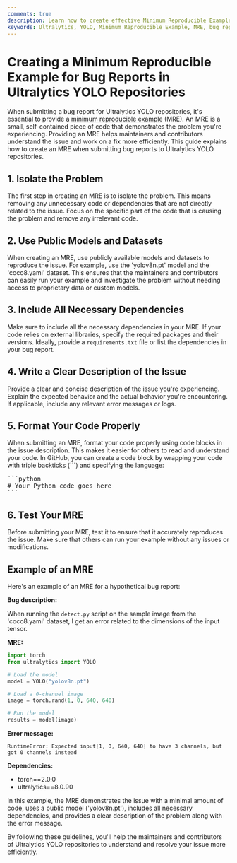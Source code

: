 ```yaml
---
comments: true
description: Learn how to create effective Minimum Reproducible Examples (MRE) for bug reports in Ultralytics YOLO repositories. Follow our guide for efficient issue resolution.
keywords: Ultralytics, YOLO, Minimum Reproducible Example, MRE, bug report, issue resolution, machine learning, deep learning
---
```


# Creating a Minimum Reproducible Example for Bug Reports in Ultralytics YOLO Repositories

When submitting a bug report for Ultralytics YOLO repositories, it's essential to provide a [minimum reproducible example](https://docs.ultralytics.com/help/minimum_reproducible_example/) (MRE). An MRE is a small, self-contained piece of code that demonstrates the problem you're experiencing. Providing an MRE helps maintainers and contributors understand the issue and work on a fix more efficiently. This guide explains how to create an MRE when submitting bug reports to Ultralytics YOLO repositories.

## 1. Isolate the Problem

The first step in creating an MRE is to isolate the problem. This means removing any unnecessary code or dependencies that are not directly related to the issue. Focus on the specific part of the code that is causing the problem and remove any irrelevant code.

## 2. Use Public Models and Datasets

When creating an MRE, use publicly available models and datasets to reproduce the issue. For example, use the 'yolov8n.pt' model and the 'coco8.yaml' dataset. This ensures that the maintainers and contributors can easily run your example and investigate the problem without needing access to proprietary data or custom models.

## 3. Include All Necessary Dependencies

Make sure to include all the necessary dependencies in your MRE. If your code relies on external libraries, specify the required packages and their versions. Ideally, provide a `requirements.txt` file or list the dependencies in your bug report.

## 4. Write a Clear Description of the Issue

Provide a clear and concise description of the issue you're experiencing. Explain the expected behavior and the actual behavior you're encountering. If applicable, include any relevant error messages or logs.

## 5. Format Your Code Properly

When submitting an MRE, format your code properly using code blocks in the issue description. This makes it easier for others to read and understand your code. In GitHub, you can create a code block by wrapping your code with triple backticks (\```) and specifying the language:

<pre>
```python
# Your Python code goes here
```
</pre>

## 6. Test Your MRE

Before submitting your MRE, test it to ensure that it accurately reproduces the issue. Make sure that others can run your example without any issues or modifications.

## Example of an MRE

Here's an example of an MRE for a hypothetical bug report:

**Bug description:**

When running the `detect.py` script on the sample image from the 'coco8.yaml' dataset, I get an error related to the dimensions of the input tensor.

**MRE:**

```python
import torch
from ultralytics import YOLO

# Load the model
model = YOLO("yolov8n.pt")

# Load a 0-channel image
image = torch.rand(1, 0, 640, 640)

# Run the model
results = model(image)
```

**Error message:**

```
RuntimeError: Expected input[1, 0, 640, 640] to have 3 channels, but got 0 channels instead
```

**Dependencies:**

- torch==2.0.0
- ultralytics==8.0.90

In this example, the MRE demonstrates the issue with a minimal amount of code, uses a public model ('yolov8n.pt'), includes all necessary dependencies, and provides a clear description of the problem along with the error message.

By following these guidelines, you'll help the maintainers and contributors of Ultralytics YOLO repositories to understand and resolve your issue more efficiently.
